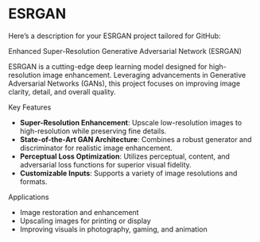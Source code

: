 # ESRGAN
 

Here’s a description for your ESRGAN project tailored for GitHub:



 Enhanced Super-Resolution Generative Adversarial Network (ESRGAN)

ESRGAN is a cutting-edge deep learning model designed for high-resolution image enhancement. Leveraging advancements in Generative Adversarial Networks (GANs), this project focuses on improving image clarity, detail, and overall quality. 

 Key Features

- **Super-Resolution Enhancement**: Upscale low-resolution images to high-resolution while preserving fine details.  
- **State-of-the-Art GAN Architecture**: Combines a robust generator and discriminator for realistic image enhancement.  
- **Perceptual Loss Optimization**: Utilizes perceptual, content, and adversarial loss functions for superior visual fidelity.  
- **Customizable Inputs**: Supports a variety of image resolutions and formats.  

 Applications

- Image restoration and enhancement  
- Upscaling images for printing or display  
- Improving visuals in photography, gaming, and animation  
